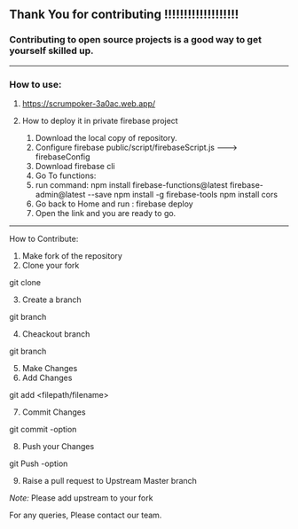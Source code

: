 ## Thank You for contributing !!!!!!!!!!!!!!!!!!!

### Contributing to open source projects is a good way to get yourself skilled up.

**************************************************************************************************************************

### How to use: 

1. https://scrumpoker-3a0ac.web.app/

2. How to deploy it in private firebase project 
    1. Download the local copy of repository.
    2. Configure firebase public/script/firebaseScript.js ---> firebaseConfig
    3. Download firebase cli
    4. Go To functions: 
    5. run command: npm install firebase-functions@latest firebase-admin@latest --save
                    npm install -g firebase-tools
                    npm install cors
    6. Go back to Home and run : firebase deploy
    7. Open the link and you are ready to go.

**************************************************************************************************************************

How to Contribute:

1. Make fork of the repository
2. Clone your fork

git clone <your repository ssh>

3. Create a branch

git branch <your branch name>

4. Cheackout branch

git branch <your branch name>

5. Make Changes
6. Add Changes

git add <filepath/filename>

7. Commit Changes

git commit -option

8. Push your Changes 

git Push -option

9. Raise a pull request to Upstream Master branch

*Note:* Please add upstream to your fork

For any queries, Please contact our team.

